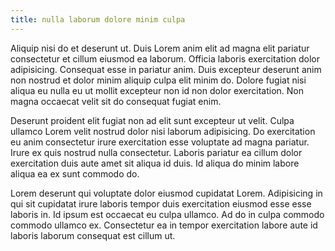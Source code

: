 ```yaml
---
title: nulla laborum dolore minim culpa
---
```


Aliquip nisi do et deserunt ut. Duis Lorem anim elit ad magna elit pariatur consectetur et cillum eiusmod ea laborum. Officia laboris exercitation dolor adipisicing. Consequat esse in pariatur anim. Duis excepteur deserunt anim non nostrud et dolor minim aliquip culpa elit minim do. Dolore fugiat nisi aliqua eu nulla eu ut mollit excepteur non id non dolor exercitation. Non magna occaecat velit sit do consequat fugiat enim.

Deserunt proident elit fugiat non ad elit sunt excepteur ut velit. Culpa ullamco Lorem velit nostrud dolor nisi laborum adipisicing. Do exercitation eu anim consectetur irure exercitation esse voluptate ad magna pariatur. Irure ex quis nostrud nulla consectetur. Laboris pariatur ea cillum dolor exercitation duis aute amet sit aliqua id duis. Id aliqua do minim labore aliqua ea ex sunt commodo do.

Lorem deserunt qui voluptate dolor eiusmod cupidatat Lorem. Adipisicing in qui sit cupidatat irure laboris tempor duis exercitation eiusmod esse esse laboris in. Id ipsum est occaecat eu culpa ullamco. Ad do in culpa commodo commodo ullamco ex. Consectetur ea in tempor exercitation labore aute id laboris laborum consequat est cillum ut.